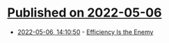 # [Published on 2022-05-06](index.md)

* [2022-05-06, 14:10:50](https://news.ycombinator.com/item?id=31285302) - [Efficiency Is the Enemy](https://fs.blog/slack/)
